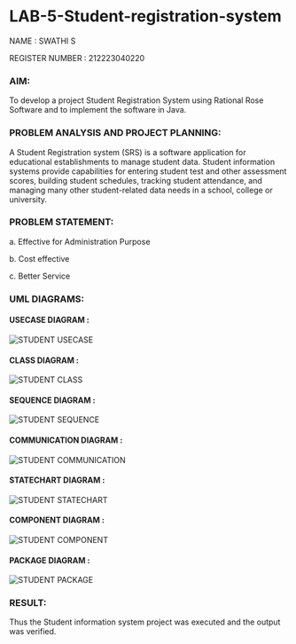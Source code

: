# LAB-5-Student-registration-system
NAME : SWATHI S

REGISTER NUMBER : 212223040220

### AIM:
To develop a project Student Registration System using Rational Rose Software and to implement the software in Java.

### PROBLEM ANALYSIS AND PROJECT PLANNING:
A Student Registration system (SRS) is a software application for educational establishments to manage student data. Student information systems provide capabilities for entering student test and other assessment scores, building student schedules, tracking student attendance, and managing many other student-related data needs in a school, college or university.

### PROBLEM STATEMENT:
a. Effective for Administration Purpose

b. Cost effective

c. Better Service

### UML DIAGRAMS:

#### USECASE DIAGRAM :

![STUDENT USECASE](https://github.com/23005529/LAB-5-Student-registration-system/assets/139842207/2fd7a5ff-3b0d-443d-a460-83b56fe7af65)

#### CLASS DIAGRAM :

![STUDENT CLASS](https://github.com/23005529/LAB-5-Student-registration-system/assets/139842207/2e7d20b2-8236-4028-a78f-14d72e296bf9)

#### SEQUENCE DIAGRAM :

![STUDENT SEQUENCE](https://github.com/23005529/LAB-5-Student-registration-system/assets/139842207/4c0db3bd-0c2a-43e5-9244-ce0ee558f349)

#### COMMUNICATION DIAGRAM :

![STUDENT COMMUNICATION](https://github.com/23005529/LAB-5-Student-registration-system/assets/139842207/a417d886-eb20-4892-9b78-88f01fe6846a)

#### STATECHART DIAGRAM :

![STUDENT STATECHART](https://github.com/23005529/LAB-5-Student-registration-system/assets/139842207/932f4fc5-00ba-4e71-b5bf-dbea23356f69)

#### COMPONENT DIAGRAM :

![STUDENT COMPONENT](https://github.com/23005529/LAB-5-Student-registration-system/assets/139842207/8997be90-8a04-4707-81fd-32052da3d70d)

#### PACKAGE DIAGRAM :

![STUDENT PACKAGE](https://github.com/23005529/LAB-5-Student-registration-system/assets/139842207/192c0ebd-9494-4252-998b-926f20415fb8)

### RESULT:
Thus the Student information system project was executed and the output was verified.
